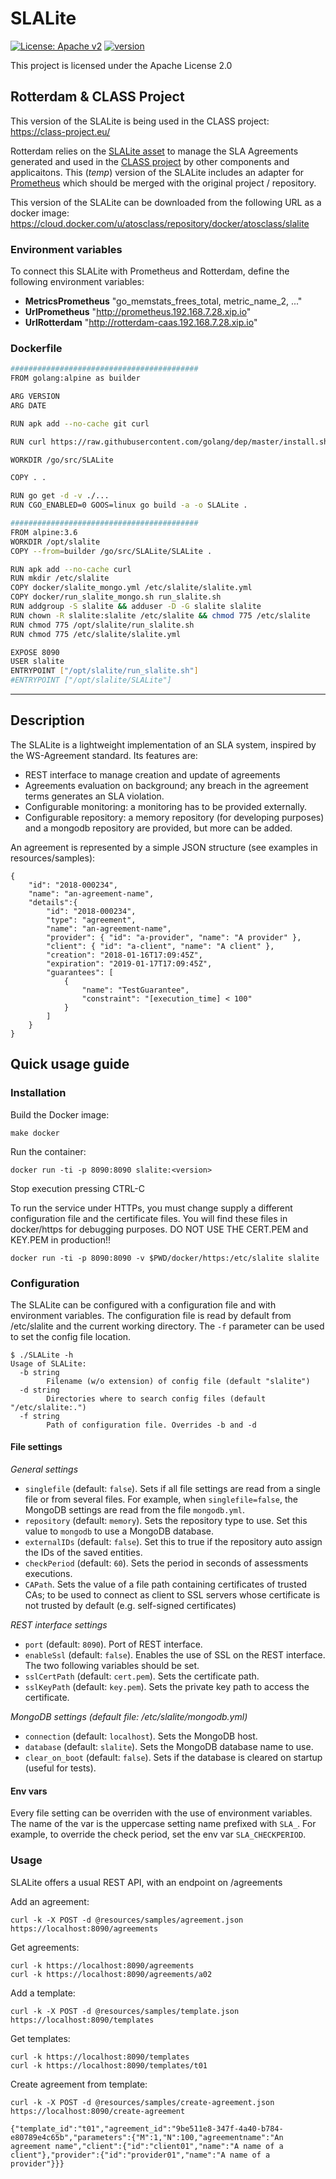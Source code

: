 # SLALite #

[![License: Apache v2](https://img.shields.io/badge/License-Apache%20v2-blue.svg)](https://www.apache.org/licenses/LICENSE-2.0.html)
[![version](https://img.shields.io/badge/version-0.9.1-blue.svg)]()

This project is licensed under the Apache License 2.0

## Rotterdam & CLASS Project ##

This version of the SLALite is being used in the CLASS project: https://class-project.eu/

Rotterdam relies on the [SLALite asset](https://gitlab.atosresearch.eu/ari/SLALite) to manage the SLA Agreements generated and used in the [CLASS project](https://class-project.eu/) by other components and applicaitons. This (_temp_) version of the SLALite includes an adapter for [Prometheus](https://prometheus.io/) which should be merged with the original project / repository.

This version of the SLALite can be downloaded from the following URL as a docker image: https://cloud.docker.com/u/atosclass/repository/docker/atosclass/slalite

### Environment variables ###

To connect this SLALite with Prometheus and Rotterdam, define the following environment variables:

- **MetricsPrometheus** "go_memstats_frees_total, metric_name_2, ..."
- **UrlPrometheus** "http://prometheus.192.168.7.28.xip.io"
- **UrlRotterdam** "http://rotterdam-caas.192.168.7.28.xip.io"

### Dockerfile ###

```bash
##########################################
FROM golang:alpine as builder

ARG VERSION
ARG DATE

RUN apk add --no-cache git curl

RUN curl https://raw.githubusercontent.com/golang/dep/master/install.sh | sh

WORKDIR /go/src/SLALite

COPY . .

RUN go get -d -v ./...
RUN CGO_ENABLED=0 GOOS=linux go build -a -o SLALite .

##########################################
FROM alpine:3.6
WORKDIR /opt/slalite
COPY --from=builder /go/src/SLALite/SLALite .

RUN apk add --no-cache curl
RUN mkdir /etc/slalite
COPY docker/slalite_mongo.yml /etc/slalite/slalite.yml
COPY docker/run_slalite_mongo.sh run_slalite.sh
RUN addgroup -S slalite && adduser -D -G slalite slalite
RUN chown -R slalite:slalite /etc/slalite && chmod 775 /etc/slalite
RUN chmod 775 /opt/slalite/run_slalite.sh
RUN chmod 775 /etc/slalite/slalite.yml

EXPOSE 8090
USER slalite
ENTRYPOINT ["/opt/slalite/run_slalite.sh"]
#ENTRYPOINT ["/opt/slalite/SLALite"]
```

----------------------------

## Description ##

The SLALite is a lightweight implementation of an SLA system, inspired by the
WS-Agreement standard. Its features are:

* REST interface to manage creation and update of agreements
* Agreements evaluation on background; any breach in the agreement terms
  generates an SLA violation.
* Configurable monitoring: a monitoring has to be provided externally.
* Configurable repository: a memory repository (for developing purposes)
  and a mongodb repository are provided, but more can be added.

An agreement is represented by a simple JSON structure
(see examples in resources/samples):

```
{
    "id": "2018-000234",
    "name": "an-agreement-name",
    "details":{
        "id": "2018-000234",
        "type": "agreement",
        "name": "an-agreement-name",
        "provider": { "id": "a-provider", "name": "A provider" },
        "client": { "id": "a-client", "name": "A client" },
        "creation": "2018-01-16T17:09:45Z",
        "expiration": "2019-01-17T17:09:45Z",
        "guarantees": [
            {
                "name": "TestGuarantee",
                "constraint": "[execution_time] < 100"
            }
        ]
    }
}
```

## Quick usage guide ##

### Installation ###

Build the Docker image:

    make docker

Run the container:

    docker run -ti -p 8090:8090 slalite:<version>

Stop execution pressing CTRL-C

To run the service under HTTPs, you must change supply a different configuration file and the certificate files. You will find these files in docker/https for debugging purposes. DO NOT USE THE CERT.PEM and KEY.PEM in production!!

    docker run -ti -p 8090:8090 -v $PWD/docker/https:/etc/slalite slalite

### Configuration ###

The SLALite can be configured with a configuration file and with environment
variables. The configuration file is read by default from /etc/slalite and the current
working directory. The `-f` parameter can be used to set the config file location.

```
$ ./SLALite -h
Usage of SLALite:
  -b string
        Filename (w/o extension) of config file (default "slalite")
  -d string
        Directories where to search config files (default "/etc/slalite:.")
  -f string
        Path of configuration file. Overrides -b and -d
```

#### File settings ####

*General settings*

* `singlefile` (default: `false`). Sets if all file settings are read
  from a single file or from several files. For example, when `singlefile=false`,
  the MongoDB settings are read from the file `mongodb.yml`.
* `repository` (default: `memory`). Sets the repository type to use. Set this
  value to `mongodb` to use a MongoDB database.
* `externalIDs` (default: `false`). Set this to true if the repository auto assign
  the IDs of the saved entities.
* `checkPeriod` (default: `60`). Sets the period in seconds of assessments
  executions.
* `CAPath`. Sets the value of a file path containing certificates of trusted
  CAs; to be used to connect as client to SSL servers whose certificate is
  not trusted by default (e.g. self-signed certificates)

*REST interface settings*

* `port` (default: `8090`). Port of REST interface.
* `enableSsl` (default: `false`). Enables the use of SSL on the REST
  interface. The two following variables should be set.
* `sslCertPath` (default: `cert.pem`). Sets the certificate path.
* `sslKeyPath` (default: `key.pem`). Sets the private key path to access the
  certificate.

*MongoDB settings (default file: /etc/slalite/mongodb.yml)*

* `connection` (default: `localhost`). Sets the MongoDB host.
* `database` (default: `slalite`). Sets the MongoDB database name to use.
* `clear_on_boot` (default: `false`). Sets if the database is cleared on
  startup (useful for tests).

#### Env vars  ####

Every file setting can be overriden with the use of environment variables.
The name of the var is the uppercase setting name prefixed with `SLA_`. For
example, to override the check period, set the env var `SLA_CHECKPERIOD`.

### Usage ###

SLALite offers a usual REST API, with an endpoint on /agreements

Add an agreement:

    curl -k -X POST -d @resources/samples/agreement.json https://localhost:8090/agreements

Get agreements:

    curl -k https://localhost:8090/agreements
    curl -k https://localhost:8090/agreements/a02

Add a template:

    curl -k -X POST -d @resources/samples/template.json https://localhost:8090/templates

Get templates:

    curl -k https://localhost:8090/templates
    curl -k https://localhost:8090/templates/t01

Create agreement from template:

    curl -k -X POST -d @resources/samples/create-agreement.json https://localhost:8090/create-agreement

    {"template_id":"t01","agreement_id":"9be511e8-347f-4a40-b784-e80789e4c65b","parameters":{"M":1,"N":100,"agreementname":"An agreement name","client":{"id":"client01","name":"A name of a client"},"provider":{"id":"provider01","name":"A name of a provider"}}}
